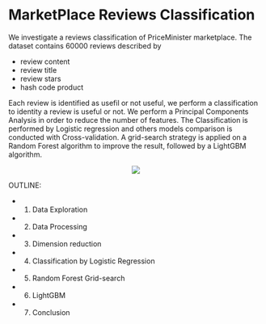 # MarketPlace Reviews Classification

We investigate a reviews classification of PriceMinister marketplace. 
The dataset contains 60000 reviews described by 
* review content
* review title
* review stars
* hash code product

Each review is identified as usefil or not useful, we perform a classification to identity a review is useful or not.
We perform a Principal Components Analysis in order to reduce the number of features.
The Classification is performed by Logistic regression and others models comparison is conducted with Cross-validation. A grid-search strategy is applied on a Random Forest algorithm to improve the result, followed by a LightGBM algorithm.

<p align="center">
  <img src="https://github.com/christelle-git/reviews-classification/blob/master/index.jpeg">
</p>

OUTLINE:

 * 1) Data Exploration
 * 2) Data Processing
 * 3) Dimension reduction
 * 4) Classification by Logistic Regression
 * 5) Random Forest Grid-search
 * 6) LightGBM 
 * 7) Conclusion
